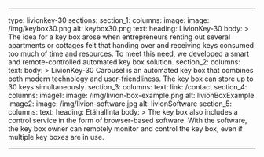 ---

type: livionkey-30
sections:
  section_1:
    columns:
      image: 
        image: /img/keybox30.png
        alt: keybox30.png
      text:
        heading: LivionKey-30
        body: >
          The idea for a key box arose when entrepreneurs renting out several apartments or cottages felt that handing over and receiving keys consumed too much of time and resources. To meet this need, we developed a smart and remote-controlled automated key box solution.
  section_2:
    columns:
      text:
        body: >
          LivionKey-30 Carousel is an automated key box that combines both modern technology and user-friendliness. The key box can store up to 30 keys simultaneously.
  section_3:
    columns:
      text: 
        link: /contact
  section_4:
    columns:
      image1: 
        image: /img/livion-box-example.png 
        alt: livionBoxExample
      image2: 
        image: /img/livion-software.jpg
        alt: livionSoftware 
  section_5:
    columns:
      text:
        heading: Etähallinta
        body: >
          The key box also includes a control service in the form of browser-based software. With the software, the key box owner can remotely monitor and control the key box, even if multiple key boxes are in use.

---
